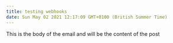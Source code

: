 ```yaml
---
title: testing webhooks
date: Sun May 02 2021 12:17:09 GMT+0100 (British Summer Time)
---
```

This is the body of the email and will be the content of the post

